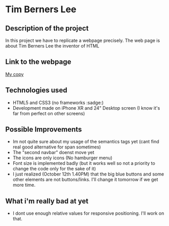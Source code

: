 # Tim Berners Lee

## Description of the project
In this project we have to replicate a webpage precisely. The web page is about Tim Berners Lee the inventor of HTML 

## Link to the webpage
[My copy](https://a3lequenne.github.io/Tim_berners_lee/)

## Technologies used
- HTML5 and CSS3 (no frameworks :sadge:)
- Development made on iPhone XR and 24" Desktop screen (I know it's far from perfect on other screens)

## Possible Improvements
- Im not quite sure about my usage of the semantics tags yet (cant find real good alternative for span sometimes)
- The "second navbar" doenst move yet
- The icons are only icons (No hamburger menu)
- Font size is implemented badly (but it works well so not a priority to change the code only for the sake of it)
- I just realized (October 12th 1.40PM) that the big blue buttons and some other elements are not buttons/links. I'll change it tomorrow if we get more time.

## What i'm really bad at yet
- I dont use enough relative values for responsive positioning. I'll work on that.